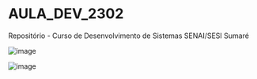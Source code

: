 # AULA_DEV_2302

 Repositório - Curso de Desenvolvimento de Sistemas SENAI/SESI Sumaré

![image](https://user-images.githubusercontent.com/125596597/220899859-6492114e-d6d6-41c4-81e6-3b532a8b9497.png)


![image](https://user-images.githubusercontent.com/125596597/220899859-6492114e-d6d6-41c4-81e6-3b532a8b9497.png)
